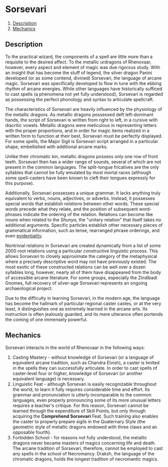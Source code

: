 # Sorsevari
1. [Description](#description)
2. [Mechanics](#mechanics)

## Description

To the practical wizard, the components of a spell are little more than a requisite to the desired affect. To the metallic urdragons of Rhenovaar, however, every aspect and element of magic was due rigorous study. With an insight that has become the stuff of legend, the silver dragon Panini developed (or as some contend, divined) Sorsevari, _the_ language of arcane magic. Sorsevari was specifically developed to flow in tune with the ebbing rhythm of arcane energies. While other languages have historically sufficed to cast spells (a phenomena not yet fully understood), Sorsevari is regarded as possessing the perfect phonology and syntax to articulate spellcraft. 

The characteristics of Sorsevari are heavily influenced by the physiology of the metallic dragons. As metallic dragons possessed deft left-dominant hands, the script of Sorsevari is written from right to left, in a cursive with diacritic vowels. Metallic dragons were meticulous in representing letters with the proper proportions, and in order for magic items realized in a written form to function at their best, Sorsevari must be perfectly displayed. For some spells, the Major Sigil is Sorsevari script arranged in a particular shape, embellished with additional arcane marks.

Unlike their chromatic kin, metallic dragons possess only one row of front teeth. Sorsevari then has a wider range of sounds, several of which are not present in the common languages. The split-tongue fricatives are the only syllables that cannot be fully emulated by most mortal races (although some spell-casters have been known to cleft their tongues expressly for this purpose).

Additionally, Sorsevari possesses a unique grammar. It lacks anything truly equivalent to verbs, nouns, adjectives, or adverbs. Instead, it possesses special words that establish _relations_ between other words. These special words precede what they relate, and the position of subsequent word-phrases indicate the ordering of the relation. Relations can become like nouns when related to the _Shunya_, the "unitary relation" that itself takes no additional arguments. Specific particles establish other necessary pieces of grammatical information, such as tense, rearranged phrase orderings, and even [evidentiality](https://en.wikipedia.org/wiki/Evidentiality).

Nontrivial relations in Sorsevari are created dynamically from a list of some 2000 root relations using a particular constructive linguistic process. This allows Sorsevari to closely approximate the category of the metaphysical where a precisely descriptive word may not have previously existed. The most exotic of these constructed relations can be well over a dozen syllables long, however, nearly all of them have disappeared from the body of accessible arcane literature. For some groups, especially the Zindibadi Gnomes, full recovery of silver-age Sorsevari represents an ongoing archaeological project.

Due to the difficulty in learning Sorsevari, in the modern age, the language has become the hallmark of particular regional caster castes, or at the very least, it distinguishes one as extremely learned in the arcane arts. Its instruction is often jealously guarded, and its mere utterance often portends the coming of one immensely powerful.

## Mechanics

Sorsevari interacts in the world of Rhenovaar in the following ways:

1. Casting Mastery - without knowledge of Sorsevari (or a language of equivalent arcane tradition, such as Chandra Elvish), a caster is limited in the spells they can successfully articulate. In order to cast spells of caster-level four or higher, knowledge of Sorsevari (or another equivalent language) is necessary.
2. Linguistic Feat - although Sorsevari is easily recognizable throughout the world, to learn it fully requires considerable time and effort. Its grammar and pronunciation is utterly incomparable to the common languages, even properly pronouncing some of its more unusual letters requires a teacher's critique. For this reason, Sorsevari cannot be learned through the expenditure of Skill Points, but only through acquiring the **Comprehend Sorsevari** Feat. Such training also enables the caster to properly prepare sigils in the Quaternary Style (the geometric style of metallic dragons endowed with three claws and an opposable fourth).
3. Forbidden School - for reasons not fully understood, the metallic dragons never became masters of magics concerning life and death. The arcane tradition of Sorsevari, therefore, cannot be employed to cast any spells in the school of Necromancy. Draksh, the language of the chromatic dragons, holds the longest tradition of necromantic magics.
